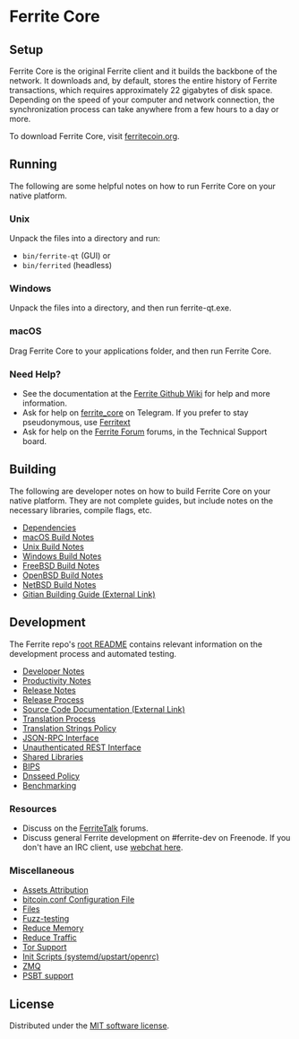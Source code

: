 Ferrite Core
=============

Setup
---------------------
Ferrite Core is the original Ferrite client and it builds the backbone of the network. It downloads and, by default, stores the entire history of Ferrite transactions, which requires approximately 22 gigabytes of disk space. Depending on the speed of your computer and network connection, the synchronization process can take anywhere from a few hours to a day or more.

To download Ferrite Core, visit [ferritecoin.org](https://ferritecoin.org/).

Running
---------------------
The following are some helpful notes on how to run Ferrite Core on your native platform.

### Unix

Unpack the files into a directory and run:

- `bin/ferrite-qt` (GUI) or
- `bin/ferrited` (headless)

### Windows

Unpack the files into a directory, and then run ferrite-qt.exe.

### macOS

Drag Ferrite Core to your applications folder, and then run Ferrite Core.

### Need Help?

* See the documentation at the [Ferrite Github Wiki](https://github.com/koh-gt/ferrite-core/wiki) for help and more information.
* Ask for help on [ferrite_core](https://t.me/ferrite_core) on Telegram. If you prefer to stay pseudonymous, use [Ferritext](https://github.com/koh-gt/ferritext/)
* Ask for help on the [Ferrite Forum](https://ferritecoin.org:52443/) forums, in the Technical Support board.

Building
---------------------
The following are developer notes on how to build Ferrite Core on your native platform. They are not complete guides, but include notes on the necessary libraries, compile flags, etc.

- [Dependencies](dependencies.md)
- [macOS Build Notes](build-osx.md)
- [Unix Build Notes](build-unix.md)
- [Windows Build Notes](build-windows.md)
- [FreeBSD Build Notes](build-freebsd.md)
- [OpenBSD Build Notes](build-openbsd.md)
- [NetBSD Build Notes](build-netbsd.md)
- [Gitian Building Guide (External Link)](https://github.com/bitcoin-core/docs/blob/master/gitian-building.md)

Development
---------------------
The Ferrite repo's [root README](/README.md) contains relevant information on the development process and automated testing.

- [Developer Notes](developer-notes.md)
- [Productivity Notes](productivity.md)
- [Release Notes](release-notes.md)
- [Release Process](release-process.md)
- [Source Code Documentation (External Link)](https://doxygen.bitcoincore.org/)
- [Translation Process](translation_process.md)
- [Translation Strings Policy](translation_strings_policy.md)
- [JSON-RPC Interface](JSON-RPC-interface.md)
- [Unauthenticated REST Interface](REST-interface.md)
- [Shared Libraries](shared-libraries.md)
- [BIPS](bips.md)
- [Dnsseed Policy](dnsseed-policy.md)
- [Benchmarking](benchmarking.md)

### Resources
* Discuss on the [FerriteTalk](https://ferritetalk.io/) forums.
* Discuss general Ferrite development on #ferrite-dev on Freenode. If you don't have an IRC client, use [webchat here](https://webchat.freenode.net/#ferrite-dev).

### Miscellaneous
- [Assets Attribution](assets-attribution.md)
- [bitcoin.conf Configuration File](bitcoin-conf.md)
- [Files](files.md)
- [Fuzz-testing](fuzzing.md)
- [Reduce Memory](reduce-memory.md)
- [Reduce Traffic](reduce-traffic.md)
- [Tor Support](tor.md)
- [Init Scripts (systemd/upstart/openrc)](init.md)
- [ZMQ](zmq.md)
- [PSBT support](psbt.md)

License
---------------------
Distributed under the [MIT software license](/COPYING).
